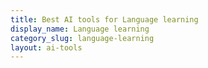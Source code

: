 ```yaml
---
title: Best AI tools for Language learning
display_name: Language learning
category_slug: language-learning
layout: ai-tools
---
```


